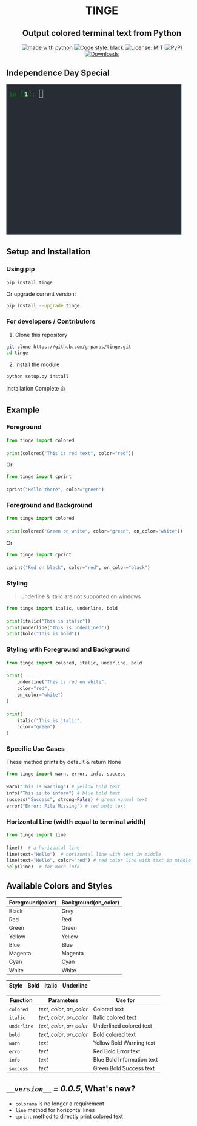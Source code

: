<h1 align='center'>TINGE</h1>
<h2 align='center'>Output colored terminal text from Python</h2>

<p align='center'>
    <a href="https://www.python.com">
        <img 
            alt="made with python" 
            src="https://img.shields.io/badge/Made%20with-Python-1f425f.svg"
        />
    </a>
    <a href="https://github.com/psf/black">
        <img 
            alt="Code style: black" 
            src="https://img.shields.io/badge/Code%20Style-Black-000000.svg"
        />
    </a>
    <a href="https://github.com/g-paras/tinge/blob/master/LICENSE">
        <img 
            alt="License: MIT" 
            src="https://img.shields.io/badge/License-MIT-yellow.svg"
        />
    </a>
    <a href="https://pypi.org/project/tinge/">
        <img 
            alt="PyPI" 
            src="https://img.shields.io/pypi/v/tinge"
        />
    </a>
    <a href="https://pepy.tech/project/tinge">
        <img 
            alt="Downloads" 
            src="https://static.pepy.tech/personalized-badge/tinge?period=total&units=international_system&left_color=grey&right_color=blue&left_text=Downloads"
        />
    </a>
</p>

## Independence Day Special

![](img/ezgif.com-gif-maker.gif)

## Setup and Installation

### Using pip

```bash
pip install tinge
```

Or upgrade current version:

```bash
pip install --upgrade tinge
```

### For developers / Contributors

1. Clone this repository

```bash
git clone https://github.com/g-paras/tinge.git
cd tinge
```

2. Install the module

```python
python setup.py install
```

Installation Complete :thumbsup:

## Example

### Foreground

```python
from tinge import colored

print(colored("This is red text", color="red"))
```

Or

```python
from tinge import cprint

cprint("Hello there", color="green")
```

### Foreground and Background

```python
from tinge import colored

print(colored("Green on white", color="green", on_color="white"))
```

Or

```python
from tinge import cprint

cprint("Red on black", color="red", on_color="black")
```

### Styling

> underline & italic are not supported on windows

```python
from tinge import italic, underline, bold

print(italic("This is italic"))
print(underline("This is underlined"))
print(bold("This is bold"))
```

### Styling with Foreground and Background

```python
from tinge import colored, italic, underline, bold

print(
    underline("This is red on white",
    color="red",
    on_color="white")
)

print(
    italic("This is italic",
    color="green")
)
```

### Specific Use Cases

These method prints by default & return None

```python
from tinge import warn, error, info, success

warn("This is warning") # yellow bold text
info("This is to inform") # blue bold text
success("Success", strong=False) # green normal text
error("Error: File Missing") # red bold text
```

### Horizontal Line (width equal to terminal width)

```python
from tinge import line

line()  # a horizontal line
line(text="Hello")  # horizontal line with text in middle
line(text="Hello", color="red") # red color line with text in middle
help(line)  # for more info
```

## Available Colors and Styles

| Foreground(color) | Background(on_color) |
| ----------------- | -------------------- |
| Black             | Grey                 |
| Red               | Red                  |
| Green             | Green                |
| Yellow            | Yellow               |
| Blue              | Blue                 |
| Magenta           | Magenta              |
| Cyan              | Cyan                 |
| White             | White                |

| Style | Bold | Italic | Underline |
| ----- | ---- | ------ | --------- |

| Function    | Parameters                  | Use for                    |
| ----------- | --------------------------- | -------------------------- |
| `colored`   | _text_, _color_, _on_color_ | Colored text               |
| `italic`    | _text_, _color_, _on_color_ | Italic colored text        |
| `underline` | _text_, _color_, _on_color_ | Underlined colored text    |
| `bold`      | _text_, _color_, _on_color_ | Bold colored text          |
| `warn`      | _text_                      | Yellow Bold Warning text   |
| `error`     | _text_                      | Red Bold Error text        |
| `info`      | _text_                      | Blue Bold Information text |
| `success`   | _text_                      | Green Bold Success text    |

## _`__version__` = 0.0.5_, What's new?

- `colorama` is no longer a requirement
- `line` method for horizontal lines
- `cprint` method to directly print colored text
